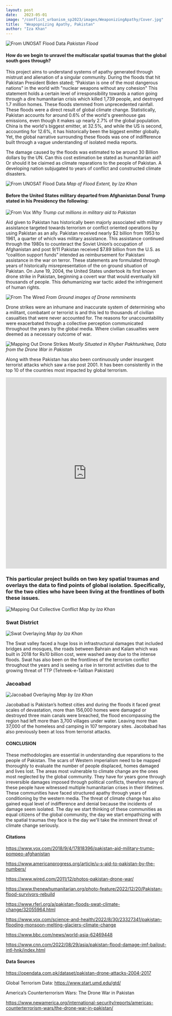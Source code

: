 ```yaml
---
layout: post
date:   2023-05-01
image: "/conflict_urbanism_sp2023/images/WeaponizingApathy/Cover.jpg"
title:  "Weapopnizing Apathy, Pakistan"
author: "Iza Khan"
---
```


![From UNOSAT Flood Data](/conflict_urbanism_sp2023/images/WeaponizingApathy/PakFloods1.jpg)
*Pakistan Flood*


#### **How do we begin to unravel the multiscalar spatial traumas that the global south goes through?**  



This project aims to understand systems of apathy generated through mistrust and alienation of a singular community. During the floods that hit Pakistan President Biden stated;  “Pakistan is one of the most dangerous nations" in the world with "nuclear weapons without any cohesion"  This statement holds a certain level of irresponsibility towards a nation going through a dire humanitarian crisis which killed 1,739 people, and destroyed 1.7 million homes. These floods stemmed from unprecedented rainfall. These floods were a direct result of global climate change. Statistically, Pakistan accounts for around 0.6% of the world's greenhouse gas emissions, even though it makes up nearly 2.7% of the global population. China is the world's biggest emitter, at 32.5%, and while the US is second, accounting for 12.6%, it has historically been the biggest emitter globally. Yet, the global narrative surrounding these floods was one of indifference built through a vague understanding of isolated media reports. 



The damage caused by the floods was estimated to be around 30 Billion dollars by the UN. Can this cost estimation be stated as humanitarian aid? Or should it be claimed as climate reparations to the people of Pakistan. A developing nation subjugated to years of conflict and constructed climate disasters. 

![From UNOSAT Flood Data](/conflict_urbanism_sp2023/images/WeaponizingApathy/Flood.jpeg)
*Map of Flood Extent, by Iza Khan*



#### Before the United States military departed from Afghanistan Donal Trump stated in his Presidency the following: 


![From Vox](/conflict_urbanism_sp2023/images/WeaponizingApathy/DonaldTrump.png)
*Why Trump cut millions in military aid to Pakistan*

Aid given to Pakistan has historically been majorly associated with military assistance targeted towards terrorism or conflict oriented operations by using Pakistan as an ally. Pakistan received nearly $2 billion from 1953 to 1961, a quarter of which was military assistance. This assistance continued through the 1980s to counteract the Soviet Union’s occupation of Afghanistan and post 9/11 Pakistan received $7.89 billion from the U.S. as “coalition support funds” intended as reimbursement for Pakistani assistance in the war on terror.
These statements are formulated through years of historically misrepresentation of the on ground situation of Pakistan. On June 19, 2004, the United States undertook its first known drone strike in Pakistan, beginning a covert war that would eventually kill thousands of people. This dehumanizing war tactic aided the infringement of human rights. 

![From The Wired](/conflict_urbanism_sp2023/images/WeaponizingApathy/Drone.jpg)
*From Ground images of Drone remminents* 

Drone strikes were an inhumane and inaccurate system of determining who a militant, combatant or terrorist is and this led to thousands of civilian casualties that were never accounted for. The reasons for unaccountability were exacerbated through a collective perception communicated throughout the years by the global media. Where civilian casualties were deemed as a necessary outcome of war. 

![Mapping Out Drone Strikes](/conflict_urbanism_sp2023/images/WeaponizingApathy/PakDrones.jpeg)
*Mostly Situated in Khyber Pakhtunkhwa, Data from the Drone War in Pakistan* 

Along with these Pakistan has also been continuously under insurgent terrorist attacks which saw a rise post 2001. It has been consistently in the top 10 of the countries most impacted by global terrorism.





<iframe frameborder="0" class="juxtapose" width="100%" height="600" src="https://cdn.knightlab.com/libs/juxtapose/latest/embed/index.html?uid=1d098056-ebaa-11ed-b5bd-6595d9b17862"></iframe>





### This particular project builds on two key spatial traumas and overlays the data to find points of global isolation. Specifically, for the two cities who have been living at the frontlines of both these issues. 


![Mapping Out Collective Conflict](/conflict_urbanism_sp2023/images/WeaponizingApathy/Terrorism+Flood.jpeg)
*Map by Iza Khan*



### Swat District

![Swat Overlaying](/conflict_urbanism_sp2023/images/WeaponizingApathy/Swat.jpeg)
*Map by Iza Khan*

The Swat valley faced a huge loss in infrastructural damages that included bridges and mosques, the roads between Bahrain and Kalam which was built in 2018 for Rs10 billion cost, were washed away due to the intense floods. Swat has also been on the frontlines of the terrorism conflict throughout the years and is seeing a rise in terrorist activities due to the growing threat of TTP (Tehreek-e-Taliban Pakistan)



### Jacoabad

![Jacoabad Overlaying](/conflict_urbanism_sp2023/images/WeaponizingApathy/jacobabad2.jpeg)
*Map by Iza Khan*

Jacobabad is Pakistan’s hottest cities and during the floods it faced great scales of devastation, more than 156,000 homes were damaged or destroyed three main canals were breached, the flood encompassing the region had left more than 3,700 villages under water. Leaving more than 37,000 of the homeless and camping in 107 temporary sites. Jacobabad has also previously been at loss from terrorist attacks.







#### CONCLUSION

These methodologies are essential in understanding due reparations to the people of Pakistan. The scars of Western imperialism need to be mapped thoroughly to evaluate the number of people displaced, homes damaged and lives lost. The areas most vulnerable to climate change are the ones most neglected by the global community. They have for years gone through irreversible damages imposed through political conflicts, therefore many of these people have witnessed multiple humanitarian crises in their lifetimes. These communities have faced structured apathy through years of conditioning by the western media. The threat of climate change has also gained equal level of indifference and denial because the incidents of damage seem isolated. The day we start thinking of these communities as equal citizens of the global community, the day we start empathizing with the spatial traumas they face is the day we'll take the imminent threat of climate change seriously.  
















#### Citations 

https://www.vox.com/2018/9/4/17818396/pakistan-aid-military-trump-pompeo-afghanistan

https://www.americanprogress.org/article/u-s-aid-to-pakistan-by-the-numbers/

https://www.wired.com/2011/12/photos-pakistan-drone-war/

https://www.thenewhumanitarian.org/photo-feature/2022/12/20/Pakistan-flood-survivors-rebuild

https://www.rferl.org/a/pakistan-floods-swat-climate-change/32055964.html

https://www.vox.com/science-and-health/2022/8/30/23327341/pakistan-flooding-monsoon-melting-glaciers-climate-change

https://www.bbc.com/news/world-asia-62469448

https://www.cnn.com/2022/08/29/asia/pakistan-flood-damage-imf-bailout-intl-hnk/index.html


#### Data Sources

https://opendata.com.pk/dataset/pakistan-drone-attacks-2004-2017

Global Terrorism Data: https://www.start.umd.edu/gtd/

America’s Counterterrorism Wars: The Drone War in Pakistan

https://www.newamerica.org/international-security/reports/americas-counterterrorism-wars/the-drone-war-in-pakistan/


